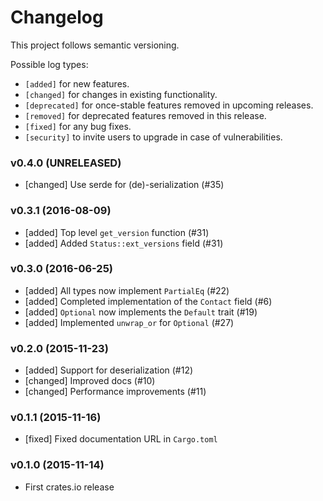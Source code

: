 # Changelog

This project follows semantic versioning.

Possible log types:

- `[added]` for new features.
- `[changed]` for changes in existing functionality.
- `[deprecated]` for once-stable features removed in upcoming releases.
- `[removed]` for deprecated features removed in this release.
- `[fixed]` for any bug fixes.
- `[security]` to invite users to upgrade in case of vulnerabilities.


### v0.4.0 (UNRELEASED)

- [changed] Use serde for (de)-serialization (#35)

### v0.3.1 (2016-08-09)

- [added] Top level `get_version` function (#31)
- [added] Added `Status::ext_versions` field (#31)

### v0.3.0 (2016-06-25)

- [added] All types now implement `PartialEq` (#22)
- [added] Completed implementation of the `Contact` field (#6)
- [added] `Optional` now implements the `Default` trait (#19)
- [added] Implemented `unwrap_or` for `Optional` (#27)

### v0.2.0 (2015-11-23)

- [added] Support for deserialization (#12)
- [changed] Improved docs (#10)
- [changed] Performance improvements (#11)

### v0.1.1 (2015-11-16)

- [fixed] Fixed documentation URL in `Cargo.toml`

### v0.1.0 (2015-11-14)

- First crates.io release
